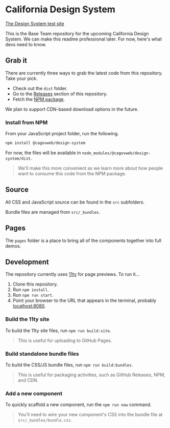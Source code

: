 # California Design System

[The Design System test site](https://office-of-digital-services.github.io/California-Design-System/)

This is the Base Team repository for the upcoming California Design System. We can make this readme professional later. For now, here's what devs need to know.

## Grab it

There are currently three ways to grab the latest code from this repository. Take your pick.

- Check out the `dist` folder.
- Go to the [Releases](https://github.com/Office-of-Digital-Services/California-Design-System/releases) section of this repository.
- Fetch the [NPM package](https://www.npmjs.com/package/@cagovweb/design-system).

We plan to support CDN-based download options in the future.

### Install from NPM

From your JavaScript project folder, run the following.

```bash
npm install @cagovweb/design-system
```

For now, the files will be available in `node_modules/@cagovweb/design-system/dist`. 

> We'll make this more convenient as we learn more about how people want to consume this code from the NPM package.

## Source

All CSS and JavaScript source can be found in the `src` subfolders.

Bundle files are managed from `src/_bundles`.

## Pages

The `pages` folder is a place to bring all of the components together into full demos.

## Development

The repository currently uses [11ty](https://11ty.dev) for page previews. To run it...

1. Clone this repository.
2. Run `npm install`.
3. Run `npm run start`.
4. Point your browser to the URL that appears in the terminal, probably [localhost:8080](http://localhost:8080).

### Build the 11ty site

To build the 11ty site files, run `npm run build:site`.

> This is useful for uploading to GitHub Pages.

### Build standalone bundle files

To build the CSS/JS bundle files, run `npm run build:bundles`.

> This is useful for packaging activities, such as GitHub Releases, NPM, and CDN.

### Add a new component

To quickly scaffold a new component, run the `npm run new` command.

> You'll need to wire your new component's CSS into the bundle file at `src/_bundles/bundle.css`.
